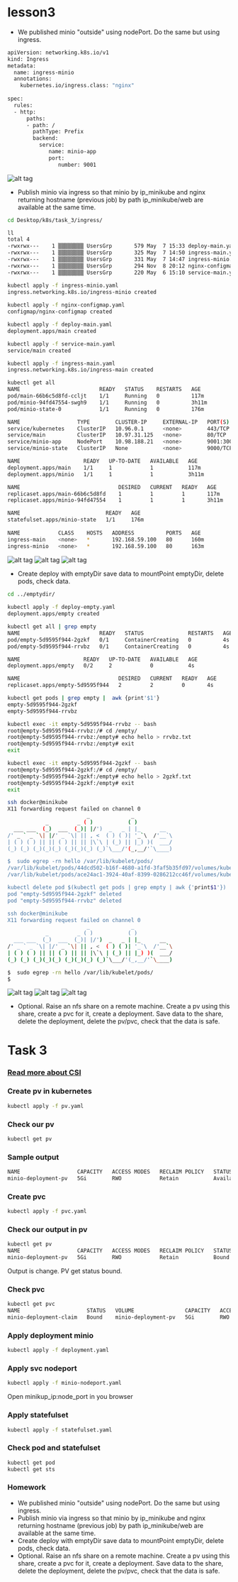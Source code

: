 # lesson3
* We published minio "outside" using nodePort. Do the same but using ingress.
```bash
apiVersion: networking.k8s.io/v1
kind: Ingress
metadata:
  name: ingress-minio
  annotations:
    kubernetes.io/ingress.class: "nginx"
  
spec:
  rules:
  - http:
      paths:
      - path: /
        pathType: Prefix
        backend:
          service:
             name: minio-app 
             port: 
                number: 9001
```
![alt tag](img/2.JPG)
* Publish minio via ingress so that minio by ip_minikube and nginx returning hostname (previous job) by path ip_minikube/web are available at the same time.
```bash
cd Desktop/k8s/task_3/ingress/

ll
total 4
-rwxrwx---    1 ▒▒▒▒▒▒▒▒ UsersGrp       579 May  7 15:33 deploy-main.yaml
-rwxrwx---    1 ▒▒▒▒▒▒▒▒ UsersGrp       325 May  7 14:50 ingress-main.yaml
-rwxrwx---    1 ▒▒▒▒▒▒▒▒ UsersGrp       331 May  7 14:47 ingress-minio.yaml
-rwxrwx---    1 ▒▒▒▒▒▒▒▒ UsersGrp       294 Nov  8 20:12 nginx-configmap.yaml
-rwxrwx---    1 ▒▒▒▒▒▒▒▒ UsersGrp       220 May  6 15:10 service-main.yaml

kubectl apply -f ingress-minio.yaml
ingress.networking.k8s.io/ingress-minio created
                                                                                                                                                                  
kubectl apply -f nginx-configmap.yaml
configmap/nginx-configmap created

kubectl apply -f deploy-main.yaml
deployment.apps/main created

kubectl apply -f service-main.yaml
service/main created

kubectl apply -f ingress-main.yaml
ingress.networking.k8s.io/ingress-main created

kubectl get all
NAME                         READY   STATUS    RESTARTS   AGE
pod/main-66b6c5d8fd-ccljt    1/1     Running   0          117m
pod/minio-94fd47554-swgh9    1/1     Running   0          3h11m
pod/minio-state-0            1/1     Running   0          176m

NAME                  TYPE        CLUSTER-IP     EXTERNAL-IP   PORT(S)          AGE
service/kubernetes    ClusterIP   10.96.0.1      <none>        443/TCP          7d18h
service/main          ClusterIP   10.97.31.125   <none>        80/TCP           139m
service/minio-app     NodePort    10.98.188.21   <none>        9001:30008/TCP   3h10m
service/minio-state   ClusterIP   None           <none>        9000/TCP         176m

NAME                    READY   UP-TO-DATE   AVAILABLE   AGE
deployment.apps/main    1/1     1            1           117m
deployment.apps/minio   1/1     1            1           3h11m

NAME                               DESIRED   CURRENT   READY   AGE
replicaset.apps/main-66b6c5d8fd    1         1         1       117m
replicaset.apps/minio-94fd47554    1         1         1       3h11m

NAME                           READY   AGE
statefulset.apps/minio-state   1/1     176m
                                                                                                                                                                 kubectl get ingress
NAME            CLASS    HOSTS   ADDRESS          PORTS   AGE
ingress-main    <none>   *       192.168.59.100   80      160m
ingress-minio   <none>   *       192.168.59.100   80      163m
```
![alt tag](img/1.JPG)
![alt tag](img/2.JPG)
![alt tag](img/3.JPG)
* Create deploy with emptyDir save data to mountPoint emptyDir, delete pods, check data.
```bash
cd ../emptydir/
                                                                                                                              
kubectl apply -f deploy-empty.yaml
deployment.apps/empty created

kubectl get all | grep empty
NAME                         READY   STATUS              RESTARTS   AGE
pod/empty-5d9595f944-2gzkf   0/1     ContainerCreating   0          4s
pod/empty-5d9595f944-rrvbz   0/1     ContainerCreating   0          4s

NAME                    READY   UP-TO-DATE   AVAILABLE   AGE
deployment.apps/empty   0/2     2            0           4s

NAME                               DESIRED   CURRENT   READY   AGE
replicaset.apps/empty-5d9595f944   2         2         0       4s

kubectl get pods | grep empty |  awk {print'$1'}
empty-5d9595f944-2gzkf
empty-5d9595f944-rrvbz

kubectl exec -it empty-5d9595f944-rrvbz -- bash
root@empty-5d9595f944-rrvbz:/# cd /empty/
root@empty-5d9595f944-rrvbz:/empty# echo hello > rrvbz.txt
root@empty-5d9595f944-rrvbz:/empty# exit
exit

kubectl exec -it empty-5d9595f944-2gzkf -- bash
root@empty-5d9595f944-2gzkf:/# cd /empty/
root@empty-5d9595f944-2gzkf:/empty# echo hello > 2gzkf.txt
root@empty-5d9595f944-2gzkf:/empty# exit
exit

ssh docker@minikube
X11 forwarding request failed on channel 0
                         _             _
            _         _ ( )           ( )
  ___ ___  (_)  ___  (_)| |/')  _   _ | |_      __
/' _ ` _ `\| |/' _ `\| || , <  ( ) ( )| '_`\  /'__`\
| ( ) ( ) || || ( ) || || |\`\ | (_) || |_) )(  ___/
(_) (_) (_)(_)(_) (_)(_)(_) (_)`\___/'(_,__/'`\____)

$  sudo egrep -rn hello /var/lib/kubelet/pods/
/var/lib/kubelet/pods/44dcd502-b16f-4680-a1fd-3faf5b35fd97/volumes/kubernetes.io~empty-dir/empty/rrvbz.txt:1:hello
/var/lib/kubelet/pods/ace24ac1-3924-40af-8399-0286212cc46f/volumes/kubernetes.io~empty-dir/empty/2gzkf.txt:1:hello

kubectl delete pod $(kubectl get pods | grep empty | awk {'print$1'})
pod "empty-5d9595f944-2gzkf" deleted
pod "empty-5d9595f944-rrvbz" deleted

ssh docker@minikube
X11 forwarding request failed on channel 0
                         _             _
            _         _ ( )           ( )
  ___ ___  (_)  ___  (_)| |/')  _   _ | |_      __
/' _ ` _ `\| |/' _ `\| || , <  ( ) ( )| '_`\  /'__`\
| ( ) ( ) || || ( ) || || |\`\ | (_) || |_) )(  ___/
(_) (_) (_)(_)(_) (_)(_)(_) (_)`\___/'(_,__/'`\____)

$  sudo egrep -rn hello /var/lib/kubelet/pods/
$
```
![alt tag](img/4.JPG)
![alt tag](img/5.JPG)
![alt tag](img/6.JPG)
* Optional. Raise an nfs share on a remote machine. Create a pv using this share, create a pvc for it, create a deployment. Save data to the share, delete the deployment, delete the pv/pvc, check that the data is safe.
# Task 3
### [Read more about CSI](https://habr.com/ru/company/flant/blog/424211/)
### Create pv in kubernetes
```bash
kubectl apply -f pv.yaml
```
### Check our pv
```bash
kubectl get pv
```
### Sample output
```bash
NAME                  CAPACITY   ACCESS MODES   RECLAIM POLICY   STATUS      CLAIM   STORAGECLASS   REASON   AGE
minio-deployment-pv   5Gi        RWO            Retain           Available                                   5s
```
### Create pvc
```bash
kubectl apply -f pvc.yaml
```
### Check our output in pv 
```bash
kubectl get pv
NAME                  CAPACITY   ACCESS MODES   RECLAIM POLICY   STATUS   CLAIM                            STORAGECLASS   REASON   AGE
minio-deployment-pv   5Gi        RWO            Retain           Bound    default/minio-deployment-claim                           94s
```
Output is change. PV get status bound.
### Check pvc
```bash
kubectl get pvc
NAME                     STATUS   VOLUME                CAPACITY   ACCESS MODES   STORAGECLASS   AGE
minio-deployment-claim   Bound    minio-deployment-pv   5Gi        RWO                           79s
```
### Apply deployment minio
```bash
kubectl apply -f deployment.yaml
```
### Apply svc nodeport
```bash
kubectl apply -f minio-nodeport.yaml
```
Open minikup_ip:node_port in you browser
### Apply statefulset
```bash
kubectl apply -f statefulset.yaml
```
### Check pod and statefulset
```bash
kubectl get pod
kubectl get sts
```

### Homework
* We published minio "outside" using nodePort. Do the same but using ingress.
* Publish minio via ingress so that minio by ip_minikube and nginx returning hostname (previous job) by path ip_minikube/web are available at the same time.
* Create deploy with emptyDir save data to mountPoint emptyDir, delete pods, check data.
* Optional. Raise an nfs share on a remote machine. Create a pv using this share, create a pvc for it, create a deployment. Save data to the share, delete the deployment, delete the pv/pvc, check that the data is safe.